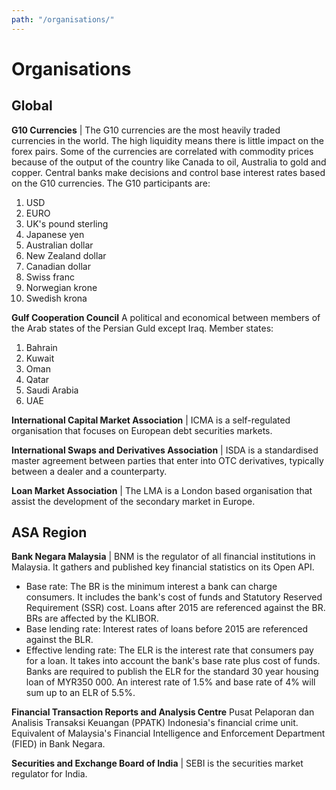```yaml
---
path: "/organisations/"
---
```


# Organisations

## Global

**G10 Currencies** | The G10 currencies are the most heavily traded currencies in the world. The high liquidity means there is little impact on the forex pairs. Some of the currencies are correlated with commodity prices because of the output of the country like Canada to oil, Australia to gold and copper. Central banks make decisions and control base interest rates based on the G10 currencies. The G10 participants are: 

1. USD
2. EURO
3. UK's pound sterling
4. Japanese yen
5. Australian dollar
6. New Zealand dollar
7. Canadian dollar
8. Swiss franc
9. Norwegian krone
10. Swedish krona

**Gulf Cooperation Council** A political and economical between members of the Arab states of the Persian Guld except Iraq. Member states:
1. Bahrain
2. Kuwait
3. Oman
4. Qatar
5. Saudi Arabia
6. UAE

**International Capital Market Association** | ICMA is a self-regulated organisation that focuses on European debt securities markets.

**International Swaps and Derivatives Association** | ISDA is a standardised master agreement between parties that enter into OTC derivatives, typically between a dealer and a counterparty.

**Loan Market Association** | The LMA is a London based organisation that assist the development of the secondary market in Europe.

## ASA Region

**Bank Negara Malaysia** | BNM is the regulator of all financial institutions in Malaysia. It gathers and published key financial statistics on its Open API.

- Base rate: The BR is the minimum interest a bank can charge consumers. It includes the bank's cost of funds and Statutory Reserved Requirement (SSR) cost. Loans after 2015 are referenced against the BR. BRs are affected by the KLIBOR.
- Base lending rate: Interest rates of loans before 2015 are referenced against the BLR.
- Effective lending rate: The ELR is the interest rate that consumers pay for a loan. It takes into account the bank's base rate plus cost of funds. Banks are required to publish the ELR for the standard 30 year housing loan of MYR350 000. An interest rate of 1.5% and base rate of 4% will sum up to an ELR of 5.5%.

**Financial Transaction Reports and Analysis Centre** Pusat Pelaporan dan Analisis Transaksi Keuangan (PPATK) Indonesia's financial crime unit. Equivalent of Malaysia's Financial Intelligence and Enforcement Department (FIED) in Bank Negara. 

**Securities and Exchange Board of India** | SEBI is the securities market regulator for India.
